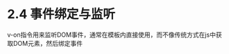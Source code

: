 <!--
 * @Author: zhanglingdi
 * @Date: 2019-12-03 15:07:45
 * @Email: 980583728@qq.com
 * @Company: Sinovatio
 * @version: v0.0.1
 * @LastEditors: zhanglingdi
 * @LastEditTime: 2019-12-03 15:08:24
 * @Description: test
 -->
# 2.4 事件绑定与监听

v-on指令用来监听DOM事件，通常在模板内直接使用，而不像传统方式在js中获取DOM元素，然后绑定事件